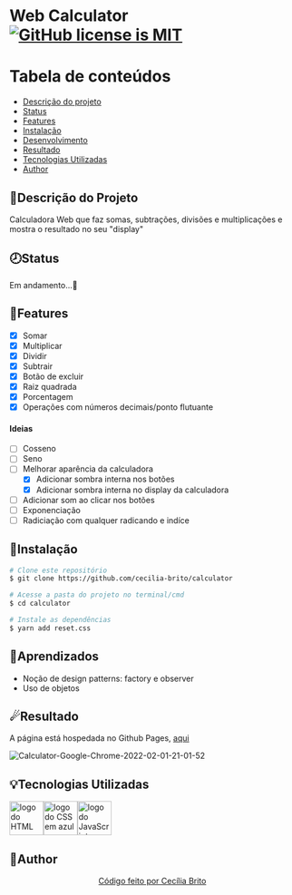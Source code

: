 # Web Calculator <a href="https://github.com/cecilia-brito/calculator/blob/master/LICENSE"><img alt="GitHub license is MIT" src="https://img.shields.io/github/license/cecilia-brito/calculator?color=blue"></a>

Tabela de conteúdos
=================
<!--ts-->
   * [Descrição do projeto](#descrição-do-projeto)
   * [Status](#status)
   * [Features](#features)
   * [Instalação](#instalação)
   * [Desenvolvimento](#desenvolvimento)
   * [Resultado](#resultado)
   * [Tecnologias Utilizadas](#tecnologias-utilizadas)
   * [Author](#author)
<!--te-->

## 📝Descrição do Projeto

<p>Calculadora Web que faz somas, subtrações, divisões e multiplicações e mostra o resultado no seu "display"</p>

## 🕗Status

<p>Em andamento...🚀</p>

## 📝Features

- [X] Somar
- [X] Multiplicar
- [X] Dividir
- [X] Subtrair
- [X] Botão de excluir
- [X] Raiz quadrada
- [X] Porcentagem
- [X] Operações com números decimais/ponto flutuante

#### Ideias

- [ ] Cosseno
- [ ] Seno
- [ ] Melhorar aparência da calculadora
  - [X] Adicionar sombra interna nos botões
  - [X] Adicionar sombra interna no display da calculadora
- [ ] Adicionar som ao clicar nos botões  
- [ ] Exponenciação
- [ ] Radiciação com qualquer radicando e indíce

## 💾Instalação

```bash
# Clone este repositório
$ git clone https://github.com/cecilia-brito/calculator

# Acesse a pasta do projeto no terminal/cmd
$ cd calculator

# Instale as dependências
$ yarn add reset.css
```

## 📖Aprendizados 

<ul>
  <li>Noção de design patterns: factory e observer</li>
  <li>Uso de objetos</li>
</ul>

###

## ☄Resultado

<p>A página está hospedada no Github Pages, <a href='#'>aqui</a></p>

![Calculator-Google-Chrome-2022-02-01-21-01-52](https://user-images.githubusercontent.com/84740942/152072336-0dffa766-98bd-4eec-83de-e41009f684e7.gif)


## 💡Tecnologias Utilizadas
<a href='https://developer.mozilla.org/pt-BR/docs/Web/HTML'><img src="https://cdn.jsdelivr.net/gh/devicons/devicon/icons/html5/html5-original.svg" alt='logo do HTML em laranja' width ='60' height='60'/></a><a href='https://developer.mozilla.org/pt-BR/docs/Web/CSS'><img src="https://cdn.jsdelivr.net/gh/devicons/devicon/icons/css3/css3-original.svg" alt='logo do CSS em azul'  width ='60' height='60'/></a><a href='https://developer.mozilla.org/pt-BR/docs/Web/JavaScript'><img src="https://cdn.jsdelivr.net/gh/devicons/devicon/icons/javascript/javascript-original.svg" alt='logo do JavaScript em amarelo'  width ='60' height='60' /></a>

## 🌼Author

<p align='center'><a href="https://www.linkedin.com/in/cec%C3%ADlia-brito-santos-a22193170/">Código feito por Cecília Brito</a></p>
